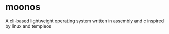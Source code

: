 # moonos
A cli-based lightweight operating system written in assembly and c inspired by linux and templeos
